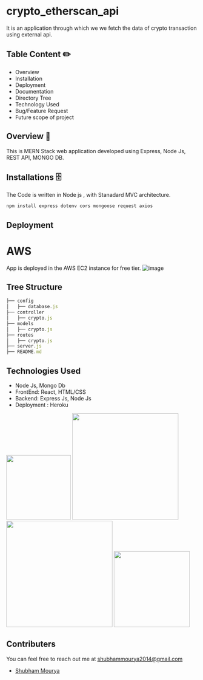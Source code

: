 # crypto_etherscan_api
It is an application through which we we fetch the data of crypto transaction using external api.


## Table Content ✏️
* Overview
* Installation
* Deployment
* Documentation
* Directory Tree
* Technology Used
* Bug/Feature Request
* Future scope of project

## Overview  📜
This is MERN Stack web application developed using Express, Node Js, REST API, MONGO DB.

## Installations  🗄️
The Code is written in Node js , with Stanadard MVC architecture.
```bash
npm install express dotenv cors mongoose request axios 
```
## Deployment

# AWS
App is deployed in the AWS EC2 instance for free tier.
![image](https://user-images.githubusercontent.com/47842305/139574951-4d9f1732-456c-4862-b9c0-84f673c7f6b7.png)

## Tree Structure
```javascript
├── config
│   ├── database.js
├── controller
│   ├── crypto.js
├── models
│   ├── crypto.js
├── routes
│   ├── crypto.js
├── server.js
├── README.md

```
## Technologies Used

* Node Js, Mongo Db
* FrontEnd: React, HTML/CSS
* Backend: Express Js, Node Js
* Deployment : Heroku

[<img target="_blank" src="https://expressjs.com/" width=170>](https://flask.palletsprojects.com/en/1.1.x/) [<img target="_blank" src="https://www.g2.com/products/nodejs-development-services/reviews" width=280>](https://cassandra.apache.org/_/index.html)[<img target="_blank" src="https://encrypted-tbn0.gstatic.com/images?q=tbn:ANd9GcSEHMPPej34qcJENKeCNdpqnZ5V9vLrmwVIvw&usqp=CAU" width=280>](https://aws.amazon.com/) [<img target="_blank" src="https://seeklogo.com/images/B/bootstrap-logo-69A1CCC10B-seeklogo.com.png" width=200>](https://getbootstrap.com/) 



## Contributers
You can feel free to reach out me at shubhammourya2014@gmail.com

- [Shubham Mourya](https://github.com/msahubham1)
